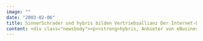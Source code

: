 ```yaml
---
image: ""
date: "2003-02-06"
title: SinnerSchrader und hybris bilden Vertriebsallianz Der Internet-Dienstleister ist Platin-Partner von hybris
content: <div class="newsbody"><p><strong>hybris, Anbieter von eBusiness-Softwarelösungen, nimmt SinnerSchrader als Platin-Partner in sein Partnerprogramm auf. Die Zusammenarbeit bezieht sich auf Projekte in den Bereichen E-Commerce, E-Procurement und Katalogmanagement.</strong></p><p>SinnerSchrader wird die Plattform hybris jakarta in verschiedenen Kundenprojekten einsetzen. Erste Ergebnisse der Kooperation wird der IT-Dienst-leister auf der Cebit am hybris Stand (Halle 5, Stand G 67) präsentieren. Mit dieser Kooperation wird SinnerSchrader zu einem zentralen Vertriebspartner des Softwareherstellers.</p><p>hybris und SinnerSchrader können zusammen eine konkurrenzlose Java-Expertise aufweisen. hybris setzt in allen seinen E-Business-Produkten konsequent auf den offenen Technologiestandard<br/>J2EE; SinnerSchrader hat alle seine Software-Entwickler Java-zertifiziert und ist einer der wichtigsten Dienstleister in diesem Segment. Im Projektgeschäft der Hamburger stellt J2EE die technologische Basis für die Entwicklung leistungsfähiger und zugleich ergonomischer Websites dar. Mit dieser Ausrichtung hat der Internetdienstleister eine einzigartige Marktstellung erreicht&#58; Über zehn Millionen Menschen nutzen jeden Monat Anwendungen von SinnerSchrader.</p><p>hybris bringt vor allem seine modulare E-Business Plattform auf Java-Basis in die Partnerschaft mit ein. Das Produkt hybris jakarta unterstützt zahlreiche Application Server und Datenbanken, ermöglicht eine einfache Integration in bestehende IT-Infrastrukturen sowie flexible Skalierbarkeit. Unternehmen erhalten somit ein Höchstmaß an Investitionssicherheit, anwenderfreundlicher Verwaltung sowie geringe Total Cost of Ownership (TCO). "Nur wenige Unternehmen haben eine ähnlich ausgeprägte Leidenschaft für das Internet wie SinnerSchrader. Ich bin sicher, dass die jeweiligen Kompetenzen zusammen dem IT-Markt neue Impulse geben werden," sagt Eberhardt Weber, Geschäftsführer der hybris GmbH.</p></div>
---
```

